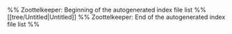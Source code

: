 %% Zoottelkeeper: Beginning of the autogenerated index file list  %%
 [[tree/Untitled|Untitled]]
%% Zoottelkeeper: End of the autogenerated index file list  %%
